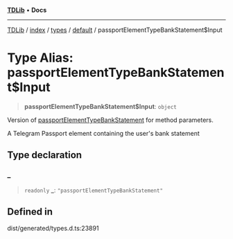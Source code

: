 [**TDLib**](../../../../../../README.md) • **Docs**

***

[TDLib](../../../../../../modules.md) / [index](../../../../../README.md) / [types](../../../README.md) / [default](../README.md) / passportElementTypeBankStatement$Input

# Type Alias: passportElementTypeBankStatement$Input

> **passportElementTypeBankStatement$Input**: `object`

Version of [passportElementTypeBankStatement](passportElementTypeBankStatement.md) for method parameters.

A Telegram Passport element containing the user's bank statement

## Type declaration

### \_

> `readonly` **\_**: `"passportElementTypeBankStatement"`

## Defined in

dist/generated/types.d.ts:23891
